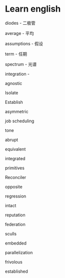# Learn english

diodes - 二极管

average - 平均

assumptions - 假设

term - 任期

spectrum - 光谱

integration - 

agnostic

Isolate

Establish

asymmetric

job scheduling

tone

abrupt

equivalent

integrated

primitives

Reconciler

opposite

regression

intact

reputation

federation

sculls

embedded

parallelization

frivolous

established
